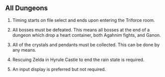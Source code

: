 ## All Dungeons

1. Timing starts on file select and ends upon entering the Triforce room.

2. All bosses must be defeated. This means all bosses at the end of a dungeon which drop a heart container, both Agahnim fights, and Ganon.

3. All of the crystals and pendants must be collected. This can be done by any means.

4. Rescuing Zelda in Hyrule Castle to end the rain state is required.

5. An input display is preferred but not required.
